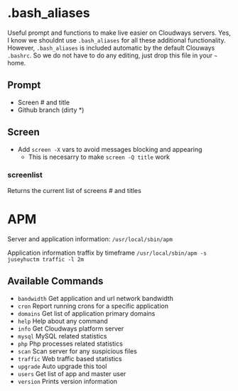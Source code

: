 # .bash_aliases
Useful prompt and functions to make live easier on Cloudways servers. Yes, I know we shouldnt use `.bash_aliases` for all these additional functionality. However, `.bash_aliases` is included automatic by the default Clouways `.bashrc`. So we do not have to do any editing, just drop this file in your `~` home.

## Prompt
- Screen # and title
- Github branch (dirty *)

## Screen
- Add `screen -X` vars to avoid messages blocking and appearing
  - This is necesarry to make `screen -Q title` work

### screenlist
Returns the current list of screens # and titles

# APM
Server and application information:
`/usr/local/sbin/apm`

Application information traffix by timeframe
`/usr/local/sbin/apm -s juseyhuctm traffic -l 2m`

## Available Commands
- `bandwidth`   Get application and url network bandwidth
- `cron`        Report running crons for a specific application
- `domains`     Get list of application primary domains
- `help`        Help about any command
- `info`        Get Cloudways platform server
- `mysql`       MySQL related statistics
- `php`         Php processes related statistics
- `scan`        Scan server for any suspicious files
- `traffic`     Web traffic based statistics
- `upgrade`     Auto upgrade this tool
- `users`       Get list of app and master user
- `version`     Prints version information


